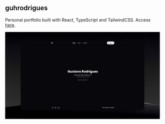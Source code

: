 ## guhrodrigues

Personal portfolio built with React, TypeScript and TailwindCSS. Access <a href="https://guhrodrigues.vercel.app/">here</a>.

![Portfolio image](./src/assets/images/projects/portfolio.png)
